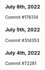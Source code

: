 ### July 8th, 2022

Commit #176314

### July 5th, 2022

Commit #314353


### July 4th, 2022

Commit #72281
